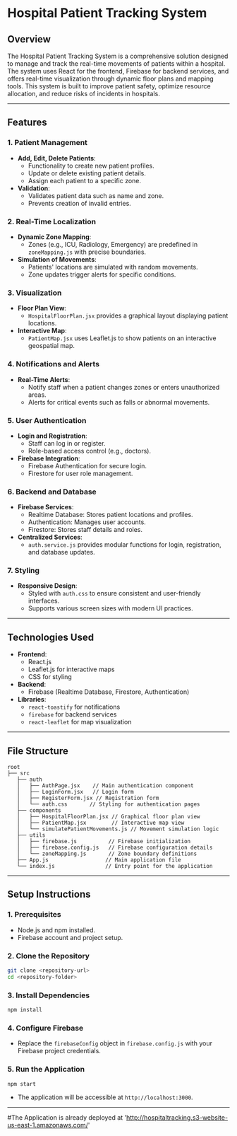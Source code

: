 # Hospital Patient Tracking System

## **Overview**
The Hospital Patient Tracking System is a comprehensive solution designed to manage and track the real-time movements of patients within a hospital. The system uses React for the frontend, Firebase for backend services, and offers real-time visualization through dynamic floor plans and mapping tools. This system is built to improve patient safety, optimize resource allocation, and reduce risks of incidents in hospitals.

---

## **Features**

### **1. Patient Management**
- **Add, Edit, Delete Patients**:
  - Functionality to create new patient profiles.
  - Update or delete existing patient details.
  - Assign each patient to a specific zone.
- **Validation**:
  - Validates patient data such as name and zone.
  - Prevents creation of invalid entries.

### **2. Real-Time Localization**
- **Dynamic Zone Mapping**:
  - Zones (e.g., ICU, Radiology, Emergency) are predefined in `zoneMapping.js` with precise boundaries.
- **Simulation of Movements**:
  - Patients' locations are simulated with random movements.
  - Zone updates trigger alerts for specific conditions.

### **3. Visualization**
- **Floor Plan View**:
  - `HospitalFloorPlan.jsx` provides a graphical layout displaying patient locations.
- **Interactive Map**:
  - `PatientMap.jsx` uses Leaflet.js to show patients on an interactive geospatial map.

### **4. Notifications and Alerts**
- **Real-Time Alerts**:
  - Notify staff when a patient changes zones or enters unauthorized areas.
  - Alerts for critical events such as falls or abnormal movements.

### **5. User Authentication**
- **Login and Registration**:
  - Staff can log in or register.
  - Role-based access control (e.g., doctors).
- **Firebase Integration**:
  - Firebase Authentication for secure login.
  - Firestore for user role management.

### **6. Backend and Database**
- **Firebase Services**:
  - Realtime Database: Stores patient locations and profiles.
  - Authentication: Manages user accounts.
  - Firestore: Stores staff details and roles.
- **Centralized Services**:
  - `auth.service.js` provides modular functions for login, registration, and database updates.

### **7. Styling**
- **Responsive Design**:
  - Styled with `auth.css` to ensure consistent and user-friendly interfaces.
  - Supports various screen sizes with modern UI practices.

---

## **Technologies Used**
- **Frontend**:
  - React.js
  - Leaflet.js for interactive maps
  - CSS for styling
- **Backend**:
  - Firebase (Realtime Database, Firestore, Authentication)
- **Libraries**:
  - `react-toastify` for notifications
  - `firebase` for backend services
  - `react-leaflet` for map visualization

---

## **File Structure**

```
root
├── src
   ├── auth
   │   ├── AuthPage.jsx    // Main authentication component
   │   ├── LoginForm.jsx   // Login form
   │   ├── RegisterForm.jsx // Registration form
   │   └── auth.css       // Styling for authentication pages
   ├── components
   │   ├── HospitalFloorPlan.jsx // Graphical floor plan view
   │   ├── PatientMap.jsx        // Interactive map view
   │   └── simulatePatientMovements.js // Movement simulation logic
   ├── utils
   │   ├── firebase.js          // Firebase initialization
   │   ├── firebase.config.js   // Firebase configuration details
   │   └── zoneMapping.js       // Zone boundary definitions
   ├── App.js                  // Main application file
   └── index.js                // Entry point for the application
```

---

## **Setup Instructions**

### **1. Prerequisites**
- Node.js and npm installed.
- Firebase account and project setup.

### **2. Clone the Repository**
```bash
git clone <repository-url>
cd <repository-folder>
```

### **3. Install Dependencies**
```bash
npm install
```

### **4. Configure Firebase**
- Replace the `firebaseConfig` object in `firebase.config.js` with your Firebase project credentials.

### **5. Run the Application**
```bash
npm start
```
- The application will be accessible at `http://localhost:3000`.

---

#The Application is already deployed at 'http://hospitaltracking.s3-website-us-east-1.amazonaws.com/'


